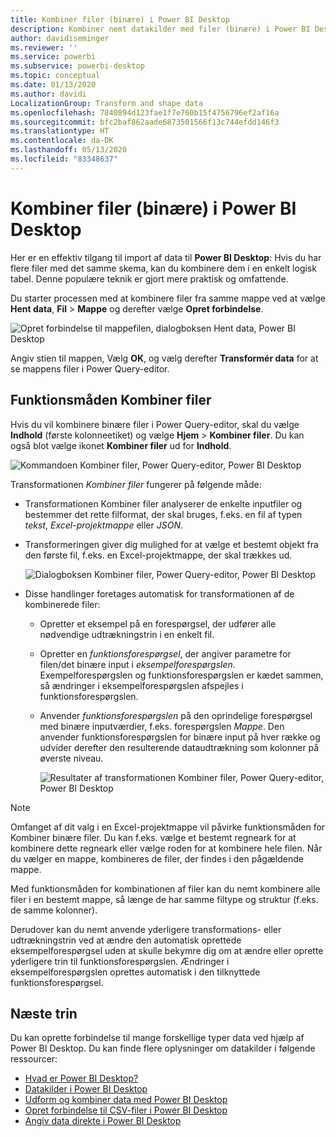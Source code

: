 ```yaml
---
title: Kombiner filer (binære) i Power BI Desktop
description: Kombiner nemt datakilder med filer (binære) i Power BI Desktop
author: davidiseminger
ms.reviewer: ''
ms.service: powerbi
ms.subservice: powerbi-desktop
ms.topic: conceptual
ms.date: 01/13/2020
ms.author: davidi
LocalizationGroup: Transform and shape data
ms.openlocfilehash: 7840894d123fae1f7e760b15f4756796ef2af16a
ms.sourcegitcommit: bfc2baf862aade6873501566f13c744efdd146f3
ms.translationtype: HT
ms.contentlocale: da-DK
ms.lasthandoff: 05/13/2020
ms.locfileid: "83348637"
---
```

# <a name="combine-files-binaries-in-power-bi-desktop"></a>Kombiner filer (binære) i Power BI Desktop

Her er en effektiv tilgang til import af data til **Power BI Desktop**: Hvis du har flere filer med det samme skema, kan du kombinere dem i en enkelt logisk tabel. Denne populære teknik er gjort mere praktisk og omfattende.

Du starter processen med at kombinere filer fra samme mappe ved at vælge **Hent data**, **Fil** > **Mappe** og derefter vælge **Opret forbindelse**.

![Opret forbindelse til mappefilen, dialogboksen Hent data, Power BI Desktop](media/desktop-combine-binaries/combine-binaries_1.png)

Angiv stien til mappen, Vælg **OK**, og vælg derefter **Transformér data** for at se mappens filer i Power Query-editor.

## <a name="combine-files-behavior"></a>Funktionsmåden Kombiner filer

Hvis du vil kombinere binære filer i Power Query-editor, skal du vælge **Indhold** (første kolonneetiket) og vælge **Hjem** > **Kombiner filer**. Du kan også blot vælge ikonet **Kombiner filer** ud for **Indhold**.

![Kommandoen Kombiner filer, Power Query-editor, Power BI Desktop](media/desktop-combine-binaries/combine-binaries_2a.png)

Transformationen *Kombiner filer* fungerer på følgende måde:

* Transformationen Kombiner filer analyserer de enkelte inputfiler og bestemmer det rette filformat, der skal bruges, f.eks. en fil af typen *tekst*, *Excel-projektmappe* eller *JSON*.
* Transformeringen giver dig mulighed for at vælge et bestemt objekt fra den første fil, f.eks. en Excel-projektmappe, der skal trækkes ud.
  
  ![Dialogboksen Kombiner filer, Power Query-editor, Power BI Desktop](media/desktop-combine-binaries/combine-binaries_3.png)
* Disse handlinger foretages automatisk for transformationen af de kombinerede filer:
  
  * Opretter et eksempel på en forespørgsel, der udfører alle nødvendige udtrækningstrin i en enkelt fil.
  * Opretter en *funktionsforespørgsel*, der angiver parametre for filen/det binære input i *eksempelforespørgslen*. Exempelforespørgslen og funktionsforespørgslen er kædet sammen, så ændringer i eksempelforespørgslen afspejles i funktionsforespørgslen.
  * Anvender *funktionsforespørgslen* på den oprindelige forespørgsel med binære inputværdier, f.eks. forespørgslen *Mappe*. Den anvender funktionsforespørgslen for binære input på hver række og udvider derefter den resulterende dataudtrækning som kolonner på øverste niveau.

    ![Resultater af transformationen Kombiner filer, Power Query-editor, Power BI Desktop](media/desktop-combine-binaries/combine-binaries_4.png)

> [!NOTE]
> Omfanget af dit valg i en Excel-projektmappe vil påvirke funktionsmåden for Kombiner binære filer. Du kan f.eks. vælge et bestemt regneark for at kombinere dette regneark eller vælge roden for at kombinere hele filen. Når du vælger en mappe, kombineres de filer, der findes i den pågældende mappe. 

Med funktionsmåden for kombinationen af filer kan du nemt kombinere alle filer i en bestemt mappe, så længe de har samme filtype og struktur (f.eks. de samme kolonner).

Derudover kan du nemt anvende yderligere transformations- eller udtrækningstrin ved at ændre den automatisk oprettede eksempelforespørgsel uden at skulle bekymre dig om at ændre eller oprette yderligere trin til funktionsforespørgslen. Ændringer i eksempelforespørgslen oprettes automatisk i den tilknyttede funktionsforespørgsel.

## <a name="next-steps"></a>Næste trin

Du kan oprette forbindelse til mange forskellige typer data ved hjælp af Power BI Desktop. Du kan finde flere oplysninger om datakilder i følgende ressourcer:

* [Hvad er Power BI Desktop?](../fundamentals/desktop-what-is-desktop.md)
* [Datakilder i Power BI Desktop](../connect-data/desktop-data-sources.md)
* [Udform og kombiner data med Power BI Desktop](../connect-data/desktop-shape-and-combine-data.md)
* [Opret forbindelse til CSV-filer i Power BI Desktop](../connect-data/desktop-connect-csv.md)
* [Angiv data direkte i Power BI Desktop](../connect-data/desktop-enter-data-directly-into-desktop.md)
